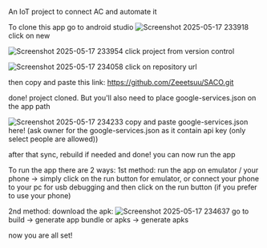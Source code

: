 An IoT project to connect AC and automate it

To clone this app go to android studio
![Screenshot 2025-05-17 233918](https://github.com/user-attachments/assets/ec581ca6-0fbe-41f8-9756-aa6ae0a04e1f)
click on new

![Screenshot 2025-05-17 233954](https://github.com/user-attachments/assets/5b5e7f3c-b993-48ea-ac7f-af12e208ae2b)
click project from version control

![Screenshot 2025-05-17 234058](https://github.com/user-attachments/assets/3501f501-c4ac-4baa-b294-74f993ea91c3)
click on repository url

then copy and paste this link: https://github.com/Zeeetsuu/SACO.git

done! project cloned. But you'll also need to place google-services.json on the app path

![Screenshot 2025-05-17 234233](https://github.com/user-attachments/assets/7113df4d-be97-4119-a1d0-d78cc0bd3496)
copy and paste google-services.json here!
(ask owner for the google-services.json as it contain api key (only select people are allowed))

after that sync, rebuild if needed
and done! you can now run the app

To run the app there are 2 ways:
1st method: run the app on emulator / your phone
-> simply click on the run button for emulator, or connect your phone to your pc for usb debugging and then click on the run button (if you prefer to use your phone)

2nd method: download the apk:
![Screenshot 2025-05-17 234637](https://github.com/user-attachments/assets/eb24ab9f-bf61-4cce-ba8a-5471b6f72962)
go to build -> generate app bundle or apks -> generate apks

now you are all set!
